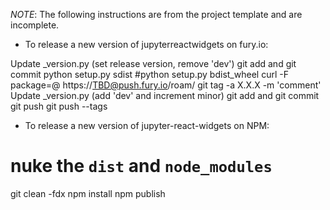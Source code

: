 
*NOTE*: The following instructions are from the project template and are incomplete.

- To release a new version of jupyterreactwidgets on fury.io:

Update _version.py (set release version, remove 'dev')
git add and git commit
python setup.py sdist
#python setup.py bdist_wheel
curl -F package=@<file> https://TBD@push.fury.io/roam/
git tag -a X.X.X -m 'comment'
Update _version.py (add 'dev' and increment minor)
git add and git commit
git push
git push --tags

- To release a new version of jupyter-react-widgets on NPM:

# nuke the  `dist` and `node_modules`
git clean -fdx
npm install
npm publish
